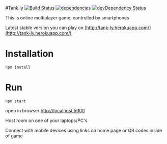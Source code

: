 #Tank.ly [![Build Status](https://travis-ci.org/eagleeye/tank-ly.svg)](https://travis-ci.org/eagleeye/tank-ly) [![dependencies](https://david-dm.org/eagleeye/tank-ly.svg)](https://david-dm.org/eagleeye/multiplayerTanks) [![devDependency Status](https://david-dm.org/eagleeye/tank-ly/dev-status.svg)](https://david-dm.org/eagleeye/tank-ly#info=devDependencies)

This is online multiplayer game, controlled by smartphones

Latest stable version you can play on [http://tank-ly.herokuapp.com/](http://tank-ly.herokuapp.com/)

# Installation

`npm install`

# Run

`npm start` 

open in browser [http://localhost:5000](http://localhost:5000)

Host room on one of your laptops/PC's

Connect with mobile devices using links on home page or QR codes inside of game
